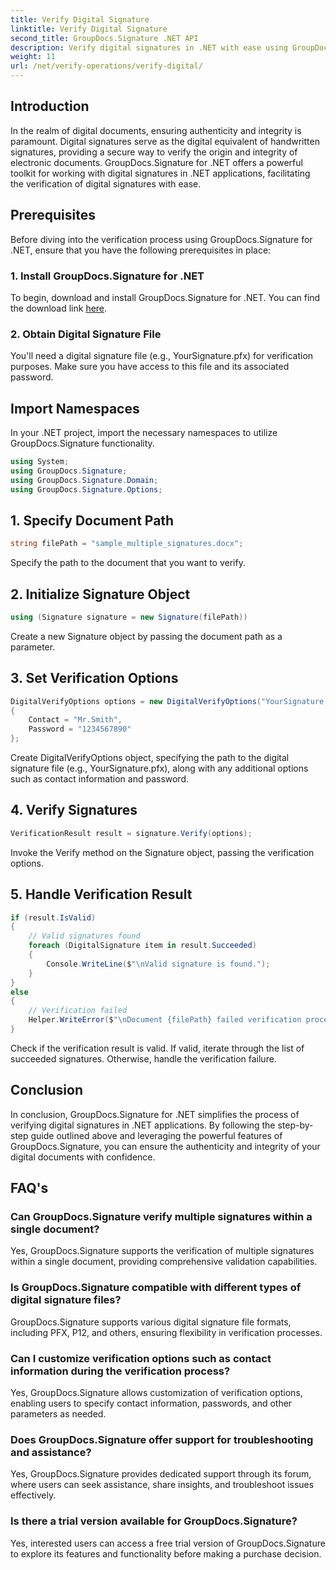 ```yaml
---
title: Verify Digital Signature
linktitle: Verify Digital Signature
second_title: GroupDocs.Signature .NET API
description: Verify digital signatures in .NET with ease using GroupDocs.Signature. Ensure document authenticity and integrity effortlessly.
weight: 11
url: /net/verify-operations/verify-digital/
---
```

## Introduction
In the realm of digital documents, ensuring authenticity and integrity is paramount. Digital signatures serve as the digital equivalent of handwritten signatures, providing a secure way to verify the origin and integrity of electronic documents. GroupDocs.Signature for .NET offers a powerful toolkit for working with digital signatures in .NET applications, facilitating the verification of digital signatures with ease.
## Prerequisites
Before diving into the verification process using GroupDocs.Signature for .NET, ensure that you have the following prerequisites in place:
### 1. Install GroupDocs.Signature for .NET
To begin, download and install GroupDocs.Signature for .NET. You can find the download link [here](https://releases.groupdocs.com/signature/net/).
### 2. Obtain Digital Signature File
You'll need a digital signature file (e.g., YourSignature.pfx) for verification purposes. Make sure you have access to this file and its associated password.

## Import Namespaces
In your .NET project, import the necessary namespaces to utilize GroupDocs.Signature functionality.

```csharp
using System;
using GroupDocs.Signature;
using GroupDocs.Signature.Domain;
using GroupDocs.Signature.Options;
```
## 1. Specify Document Path
```csharp
string filePath = "sample_multiple_signatures.docx";
```
Specify the path to the document that you want to verify.
## 2. Initialize Signature Object
```csharp
using (Signature signature = new Signature(filePath))
```
Create a new Signature object by passing the document path as a parameter.
## 3. Set Verification Options
```csharp
DigitalVerifyOptions options = new DigitalVerifyOptions("YourSignature.pfx")
{
    Contact = "Mr.Smith",
    Password = "1234567890"
};
```
Create DigitalVerifyOptions object, specifying the path to the digital signature file (e.g., YourSignature.pfx), along with any additional options such as contact information and password.
## 4. Verify Signatures
```csharp
VerificationResult result = signature.Verify(options);
```
Invoke the Verify method on the Signature object, passing the verification options.
## 5. Handle Verification Result
```csharp
if (result.IsValid)
{
    // Valid signatures found
    foreach (DigitalSignature item in result.Succeeded)
    {
        Console.WriteLine($"\nValid signature is found.");
    }
}
else
{
    // Verification failed
    Helper.WriteError($"\nDocument {filePath} failed verification process.");
}
```
Check if the verification result is valid. If valid, iterate through the list of succeeded signatures. Otherwise, handle the verification failure.

## Conclusion
In conclusion, GroupDocs.Signature for .NET simplifies the process of verifying digital signatures in .NET applications. By following the step-by-step guide outlined above and leveraging the powerful features of GroupDocs.Signature, you can ensure the authenticity and integrity of your digital documents with confidence.
## FAQ's
### Can GroupDocs.Signature verify multiple signatures within a single document?
Yes, GroupDocs.Signature supports the verification of multiple signatures within a single document, providing comprehensive validation capabilities.
### Is GroupDocs.Signature compatible with different types of digital signature files?
GroupDocs.Signature supports various digital signature file formats, including PFX, P12, and others, ensuring flexibility in verification processes.
### Can I customize verification options such as contact information during the verification process?
Yes, GroupDocs.Signature allows customization of verification options, enabling users to specify contact information, passwords, and other parameters as needed.
### Does GroupDocs.Signature offer support for troubleshooting and assistance?
Yes, GroupDocs.Signature provides dedicated support through its forum, where users can seek assistance, share insights, and troubleshoot issues effectively.
### Is there a trial version available for GroupDocs.Signature?
Yes, interested users can access a free trial version of GroupDocs.Signature to explore its features and functionality before making a purchase decision.
